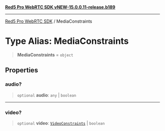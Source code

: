 [**Red5 Pro WebRTC SDK vNEW-15.0.0.11-release.b189**](../README.md)

***

[Red5 Pro WebRTC SDK](../globals.md) / MediaConstraints

# Type Alias: MediaConstraints

> **MediaConstraints** = `object`

## Properties

### audio?

> `optional` **audio**: `any` \| `boolean`

***

### video?

> `optional` **video**: [`VideoConstraints`](VideoConstraints.md) \| `boolean`
